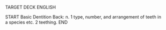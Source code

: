 TARGET DECK
ENGLISH

START
Basic
Dentition
Back: n. 1 type, number, and arrangement of teeth in a species etc. 2 teething.
END

